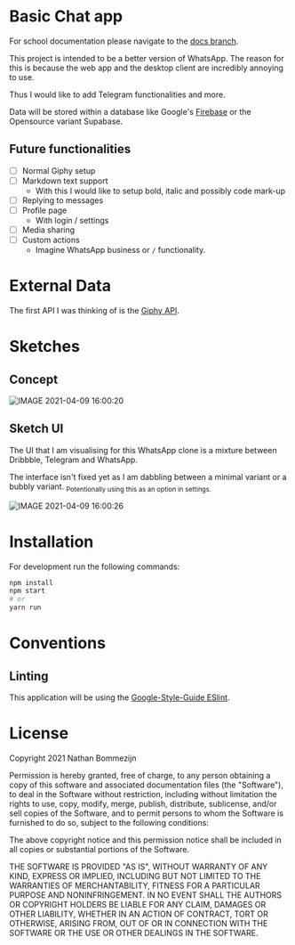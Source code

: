 # Basic Chat app

For school documentation please navigate to the [docs branch](https://github.com/dewarian/real-time-web-2021/tree/docs).

This project is intended to be a better version of WhatsApp. The reason for this is because the web app and the desktop client are incredibly annoying to use.

Thus I would like to add Telegram functionalities and more.

Data will be stored within a database like Google's [Firebase](firebase.com) or the Opensource variant Supabase.

## Future functionalities

- [ ] Normal Giphy setup
- [ ] Markdown text support
  - With this I would like to setup bold, italic and possibly code mark-up
- [ ] Replying to messages
- [ ] Profile page
  - With login / settings
- [ ] Media sharing
- [ ] Custom actions
  - Imagine WhatsApp business or `/` functionality.

<!--
real-time data manipuleren op de server.
lijst data kunnen aanpassen veranderen.
chat history niet genoeg, data management beheren.
even kijken naar deze rubric.
data bijhouden, generen, aanpassen
concept omgooien, van de chat af te gaan.

eventueel google docs
 -->

# External Data

The first API I was thinking of is the [Giphy API](https://developers.giphy.com/docs/sdk#design-guidelines).

# Sketches

## Concept

![IMAGE 2021-04-09 16:00:20](https://user-images.githubusercontent.com/13199349/114191420-afbe9880-994c-11eb-9e5b-4a30408cefe0.jpg)

## Sketch UI

The UI that I am visualising for this WhatsApp clone is a mixture between Dribbble, Telegram and WhatsApp.

The interface isn't fixed yet as I am dabbling between a minimal variant or a bubbly variant.
<sub>Potentionally using this as an option in settings.</sub>

![IMAGE 2021-04-09 16:00:26](https://user-images.githubusercontent.com/13199349/114191437-b3521f80-994c-11eb-89f1-aae1bb58a7f4.jpg)

# Installation

For development run the following commands:

```ZSH
npm install
npm start
# or
yarn run
```

# Conventions

## Linting

This application will be using the [Google-Style-Guide ESlint](https://github.com/google/eslint-config-google).

# License

Copyright 2021 Nathan Bommezijn

Permission is hereby granted, free of charge, to any person obtaining a copy of this software and associated documentation files (the "Software"), to deal in the Software without restriction, including without limitation the rights to use, copy, modify, merge, publish, distribute, sublicense, and/or sell copies of the Software, and to permit persons to whom the Software is furnished to do so, subject to the following conditions:

The above copyright notice and this permission notice shall be included in all copies or substantial portions of the Software.

THE SOFTWARE IS PROVIDED "AS IS", WITHOUT WARRANTY OF ANY KIND, EXPRESS OR IMPLIED, INCLUDING BUT NOT LIMITED TO THE WARRANTIES OF MERCHANTABILITY, FITNESS FOR A PARTICULAR PURPOSE AND NONINFRINGEMENT. IN NO EVENT SHALL THE AUTHORS OR COPYRIGHT HOLDERS BE LIABLE FOR ANY CLAIM, DAMAGES OR OTHER LIABILITY, WHETHER IN AN ACTION OF CONTRACT, TORT OR OTHERWISE, ARISING FROM, OUT OF OR IN CONNECTION WITH THE SOFTWARE OR THE USE OR OTHER DEALINGS IN THE SOFTWARE.
